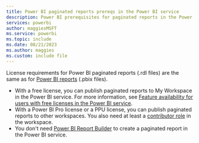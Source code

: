 ```yaml
---
title: Power BI paginated reports prereqs in the Power BI service
description: Power BI prerequisites for paginated reports in the Power BI service
services: powerbi
author: maggiesMSFT
ms.service: powerbi
ms.topic: include
ms.date: 08/21/2023
ms.author: maggies
ms.custom: include file
---
```


License requirements for Power BI paginated reports (.rdl files) are the same as for [Power BI reports](../fundamentals/service-features-license-type.md) (.pbix files).

- With a free license, you can publish paginated reports to My Workspace in the Power BI service. For more information, see [Feature availability for users with free licenses in the Power BI service](../consumer/end-user-features.md#licenses).
- With a Power BI Pro license or a PPU license, you can publish paginated reports to other workspaces. You also need at least a [contributor role](../collaborate-share/service-roles-new-workspaces.md#workspace-roles) in the workspace.
- You don't need [Power BI Report Builder](../paginated-reports/report-builder-power-bi.md) to create a paginated report in the Power BI service.
